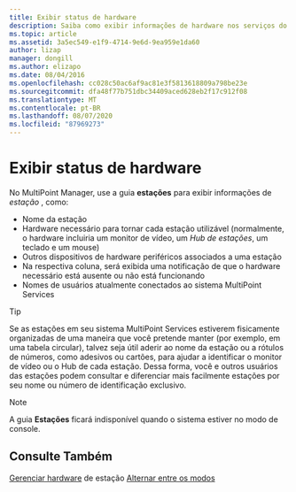 ```yaml
---
title: Exibir status de hardware
description: Saiba como exibir informações de hardware nos serviços do MultiPoint
ms.topic: article
ms.assetid: 3a5ec549-e1f9-4714-9e6d-9ea959e1da60
author: lizap
manager: dongill
ms.author: elizapo
ms.date: 08/04/2016
ms.openlocfilehash: cc028c50ac6af9ac81e3f5813618809a798be23e
ms.sourcegitcommit: dfa48f77b751dbc34409aced628eb2f17c912f08
ms.translationtype: MT
ms.contentlocale: pt-BR
ms.lasthandoff: 08/07/2020
ms.locfileid: "87969273"
---
```

# <a name="view-hardware-status"></a>Exibir status de hardware
No MultiPoint Manager, use a guia **estações** para exibir informações de *estação* , como:

-   Nome da estação
-   Hardware necessário para tornar cada estação utilizável (normalmente, o hardware incluiria um monitor de vídeo, um *Hub de estações*, um teclado e um mouse)
-   Outros dispositivos de hardware periféricos associados a uma estação
-   Na respectiva coluna, será exibida uma notificação de que o hardware necessário está ausente ou não está funcionando
-   Nomes de usuários atualmente conectados ao sistema MultiPoint Services

> [!TIP]
> Se as estações em seu sistema MultiPoint Services estiverem fisicamente organizadas de uma maneira que você pretende manter (por exemplo, em uma tabela circular), talvez seja útil aderir ao nome da estação ou a rótulos de números, como adesivos ou cartões, para ajudar a identificar o monitor de vídeo ou o Hub de cada estação. Dessa forma, você e outros usuários das estações podem consultar e diferenciar mais facilmente estações por seu nome ou número de identificação exclusivo.

> [!NOTE]
> A guia **Estações** ficará indisponível quando o sistema estiver no modo de console.

## <a name="see-also"></a>Consulte Também
[Gerenciar hardware](Manage-Station-Hardware.md) 
 de estação [Alternar entre os modos](Switch-Between-Modes.md)